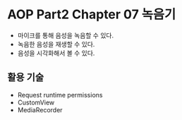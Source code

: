 # AOP Part2 Chapter 07 녹음기

- 마이크를 통해 음성을 녹음할 수 있다.
- 녹음한 음성을 재생할 수 있다.
- 음성을 시각화해서 볼 수 있다.

## 활용 기술

- Request runtime permissions
- CustomView
- MediaRecorder

